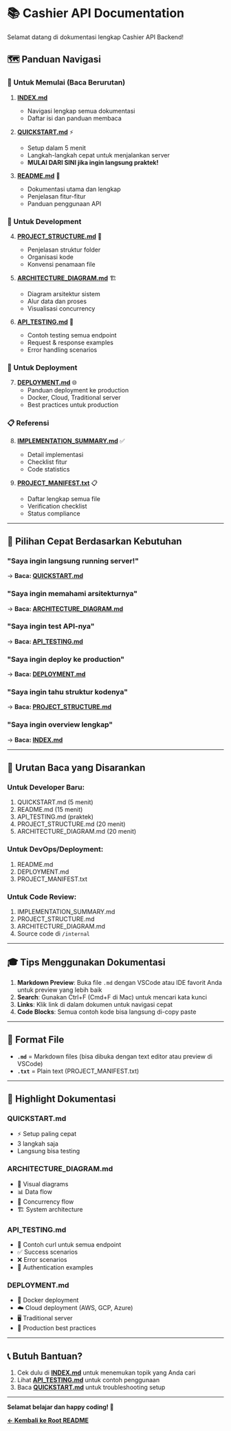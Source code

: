 # 📚 Cashier API Documentation

Selamat datang di dokumentasi lengkap Cashier API Backend!

## 🗺️ Panduan Navigasi

### 🚀 Untuk Memulai (Baca Berurutan)

1. **[INDEX.md](INDEX.md)**
   - Navigasi lengkap semua dokumentasi
   - Daftar isi dan panduan membaca

2. **[QUICKSTART.md](QUICKSTART.md)** ⚡
   - Setup dalam 5 menit
   - Langkah-langkah cepat untuk menjalankan server
   - **MULAI DARI SINI jika ingin langsung praktek!**

3. **[README.md](README.md)** 📖
   - Dokumentasi utama dan lengkap
   - Penjelasan fitur-fitur
   - Panduan penggunaan API

### 🔧 Untuk Development

4. **[PROJECT_STRUCTURE.md](PROJECT_STRUCTURE.md)** 📁
   - Penjelasan struktur folder
   - Organisasi kode
   - Konvensi penamaan file

5. **[ARCHITECTURE_DIAGRAM.md](ARCHITECTURE_DIAGRAM.md)** 🏗️
   - Diagram arsitektur sistem
   - Alur data dan proses
   - Visualisasi concurrency

6. **[API_TESTING.md](API_TESTING.md)** 🧪
   - Contoh testing semua endpoint
   - Request & response examples
   - Error handling scenarios

### 🚀 Untuk Deployment

7. **[DEPLOYMENT.md](DEPLOYMENT.md)** 🌐
   - Panduan deployment ke production
   - Docker, Cloud, Traditional server
   - Best practices untuk production

### 📋 Referensi

8. **[IMPLEMENTATION_SUMMARY.md](IMPLEMENTATION_SUMMARY.md)** ✅
   - Detail implementasi
   - Checklist fitur
   - Code statistics

9. **[PROJECT_MANIFEST.txt](PROJECT_MANIFEST.txt)** 📋
   - Daftar lengkap semua file
   - Verification checklist
   - Status compliance

---

## 🎯 Pilihan Cepat Berdasarkan Kebutuhan

### "Saya ingin langsung running server!"
→ **Baca: [QUICKSTART.md](QUICKSTART.md)**

### "Saya ingin memahami arsitekturnya"
→ **Baca: [ARCHITECTURE_DIAGRAM.md](ARCHITECTURE_DIAGRAM.md)**

### "Saya ingin test API-nya"
→ **Baca: [API_TESTING.md](API_TESTING.md)**

### "Saya ingin deploy ke production"
→ **Baca: [DEPLOYMENT.md](DEPLOYMENT.md)**

### "Saya ingin tahu struktur kodenya"
→ **Baca: [PROJECT_STRUCTURE.md](PROJECT_STRUCTURE.md)**

### "Saya ingin overview lengkap"
→ **Baca: [INDEX.md](INDEX.md)**

---

## 📖 Urutan Baca yang Disarankan

### Untuk Developer Baru:
1. QUICKSTART.md (5 menit)
2. README.md (15 menit)
3. API_TESTING.md (praktek)
4. PROJECT_STRUCTURE.md (20 menit)
5. ARCHITECTURE_DIAGRAM.md (20 menit)

### Untuk DevOps/Deployment:
1. README.md
2. DEPLOYMENT.md
3. PROJECT_MANIFEST.txt

### Untuk Code Review:
1. IMPLEMENTATION_SUMMARY.md
2. PROJECT_STRUCTURE.md
3. ARCHITECTURE_DIAGRAM.md
4. Source code di `/internal`

---

## 🎓 Tips Menggunakan Dokumentasi

1. **Markdown Preview**: Buka file `.md` dengan VSCode atau IDE favorit Anda untuk preview yang lebih baik
2. **Search**: Gunakan Ctrl+F (Cmd+F di Mac) untuk mencari kata kunci
3. **Links**: Klik link di dalam dokumen untuk navigasi cepat
4. **Code Blocks**: Semua contoh kode bisa langsung di-copy paste

---

## 📱 Format File

- **`.md`** = Markdown files (bisa dibuka dengan text editor atau preview di VSCode)
- **`.txt`** = Plain text (PROJECT_MANIFEST.txt)

---

## 🌟 Highlight Dokumentasi

### QUICKSTART.md
- ⚡ Setup paling cepat
- 3 langkah saja
- Langsung bisa testing

### ARCHITECTURE_DIAGRAM.md
- 🎨 Visual diagrams
- 📊 Data flow
- 🔄 Concurrency flow
- 🏗️ System architecture

### API_TESTING.md
- 🧪 Contoh curl untuk semua endpoint
- ✅ Success scenarios
- ❌ Error scenarios
- 🔐 Authentication examples

### DEPLOYMENT.md
- 🐳 Docker deployment
- ☁️ Cloud deployment (AWS, GCP, Azure)
- 🖥️ Traditional server
- 🔧 Production best practices

---

## 📞 Butuh Bantuan?

1. Cek dulu di **[INDEX.md](INDEX.md)** untuk menemukan topik yang Anda cari
2. Lihat **[API_TESTING.md](API_TESTING.md)** untuk contoh penggunaan
3. Baca **[QUICKSTART.md](QUICKSTART.md)** untuk troubleshooting setup

---

**Selamat belajar dan happy coding! 🚀**

**[← Kembali ke Root README](../README.md)**
